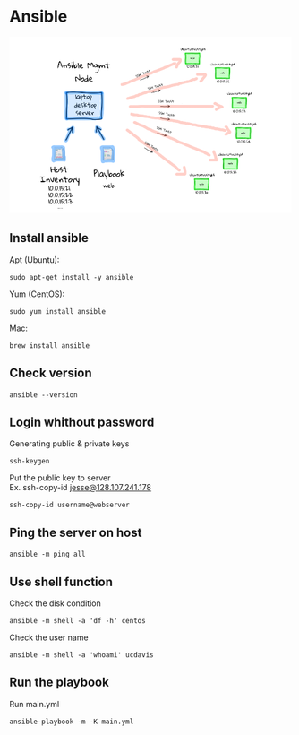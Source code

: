 # Ansible

![Alt text](ansible.png?raw=true "Title")

## Install ansible
Apt (Ubuntu):  
```
sudo apt-get install -y ansible
```

Yum (CentOS): 
```
sudo yum install ansible
```
Mac: 
```
brew install ansible
```

## Check version
```
ansible --version
```

## Login whithout password
Generating public & private keys
```
ssh-keygen
```
Put the public key to server <br />
Ex. ssh-copy-id jesse@128.107.241.178
```
ssh-copy-id username@webserver
```

## Ping the server on host
```
ansible -m ping all
```

## Use shell function
Check the disk condition
```
ansible -m shell -a 'df -h' centos
```
Check the user name
```
ansible -m shell -a 'whoami' ucdavis
```

## Run the playbook
Run main.yml
```
ansible-playbook -m -K main.yml
```
